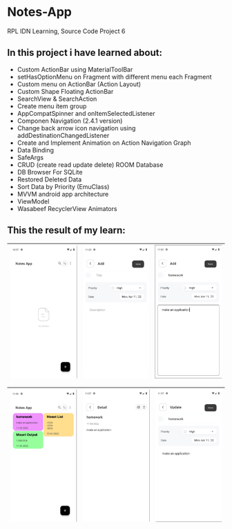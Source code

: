 # Notes-App
RPL IDN Learning, Source Code Project 6

## In this project i have learned about:
- Custom ActionBar using MaterialToolBar
- setHasOptionMenu on Fragment with different menu each Fragment
- Custom menu on ActionBar (Action Layout)
- Custom Shape Floating ActionBar
- SearchView & SearchAction
- Create menu item group
- AppCompatSpinner and onItemSelectedListener
- Componen Navigation (2.4.1 version)
- Change back arrow icon navigation using addDestinationChangedListener
- Create and Implement Animation on Action Navigation Graph
- Data Binding
- SafeArgs
- CRUD (create read update delete) ROOM Database
- DB Browser For SQLite
- Restored Deleted Data
- Sort Data by Priority (EmuClass)
- MVVM android app architecture
- ViewModel
- Wasabeef RecyclerView Animators

## This the result of my learn:
| <img src="/images/ss1.png"/> | <img src="/images/ss2.png"/> | <img src="/images/ss3.png"/> 
| :--: | :--: | :--: |

| <img src="/images/ss4.png"/> | <img src="/images/ss5.png"/> | <img src="/images/ss6.png"/> 
| :--: | :--: | :--: |
